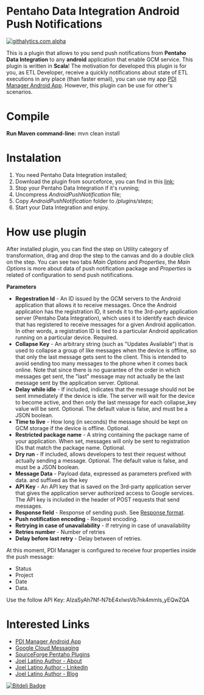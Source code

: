 Pentaho Data Integration Android Push Notifications
=============================

[![githalytics.com alpha](https://cruel-carlota.pagodabox.com/d849a18c46ab364013deb6ddec98bc48 "githalytics.com")](http://githalytics.com/latinojoel/pdi-android-pushnotifications)

This is a plugin that allows to you send push notifications from **Pentaho Data Integration** to any **android** application that enable GCM service. This plugin is written in **Scala**!
The motivation for developed this plugin is for you, as ETL Developer, receive a quickly notifications about state of ETL executions in any place (than faster email), you can use my app [PDI Manager Android App](https://play.google.com/store/apps/details?id=com.latinojoel.pdimanager). However, this plugin can be use for other's scenarios.


Compile
=============================
**Run Maven command-line:** mvn clean install


Instalation
===========
1. You need Pentaho Data Integration installed;
2. Download  the plugin from sourceforce, you can find in this [link](http://sourceforge.net/projects/pentaho-plugins/files/Pentaho%20Data%20Integration/PDI%20Android%20Push%20Notifications);
3. Stop your Pentaho Data Integration if it's running;
4. Uncompress *AndroidPushNotification* file;
5. Copy *AndroidPushNotification* folder to *<pdi-folder-installation>/plugins/steps*; 
6. Start your Data Integration and enjoy.

How use plugin
=======
After installed plugin, you can find the step on Utility category of transformation, drag and drop the step to the canvas and do a double click on the step. You can see two tabs *Main Options* and *Properties*, the *Main Options* is more about data of push notification package and *Properties* is related of configuration to send push notifications.


**Parameters**

* **Regestration Id** - An ID issued by the GCM servers to the Android application that allows it to receive messages. Once the Android application has the registration ID, it sends it to the 3rd-party application server (Pentaho Data Integration), which uses it to identify each device that has registered to receive messages for a given Android application. In other words, a registration ID is tied to a particular Android application running on a particular device. Required.
* **Collapse Key** - An arbitrary string (such as "Updates Available") that is used to collapse a group of like messages when the device is offline, so that only the last message gets sent to the client. This is intended to avoid sending too many messages to the phone when it comes back online. Note that since there is no guarantee of the order in which messages get sent, the "last" message may not actually be the last message sent by the application server. Optional.
* **Delay while idle** - If included, indicates that the message should not be sent immediately if the device is idle. The server will wait for the device to become active, and then only the last message for each collapse_key value will be sent. Optional. The default value is false, and must be a JSON boolean.
* **Time to live** - How long (in seconds) the message should be kept on GCM storage if the device is offline. Optional.
* **Restricted package name** - A string containing the package name of your application. When set, messages will only be sent to registration IDs that match the package name. Optional.
* **Dry run** - If included, allows developers to test their request without actually sending a message. Optional. The default value is false, and must be a JSON boolean.
* **Message Data** - Payload data, expressed as parameters prefixed with data. and suffixed as the key
* **API Key** - An API key that is saved on the 3rd-party application server that gives the application server authorized access to Google services. The API key is included in the header of POST requests that send messages.
* **Response field** - Response of sending push. See [Response format](http://developer.android.com/google/gcm/gcm.html#response).
* **Push notification encoding** - Request encoding.
* **Retrying in case of unavailability** - If retrying in case of unavailability
* **Retries number** - Number of retries
* **Delay before last retry** - Delay between of retries.

At this moment, PDI Manager is configured to receive four properties inside the push message:
* Status
* Project
* Date
* Data. 

Use the follow API Key: AIzaSyAh7Nf-N7bE4xIwsVb7nk4mmls_yEQwZQA


Interested Links
=======
* [PDI Manager Android App](https://play.google.com/store/apps/details?id=com.latinojoel.pdimanager)
* [Google Cloud Messaging](http://developer.android.com/google/gcm/)
* [SourceForge Pentaho Plugins](http://sourceforge.net/projects/pentaho-plugins/)
* [Joel Latino Author - About](https://about.me/latinojoel)
* [Joel Latino Author - Linkedin](http://pt.linkedin.com/in/latinojoel)
* [Joel Latino Author - Blog](http://joel-latino.blogspot.com/)


[![Bitdeli Badge](https://d2weczhvl823v0.cloudfront.net/latinojoel/pdi-android-pushnotifications/trend.png)](https://bitdeli.com/free "Bitdeli Badge")

